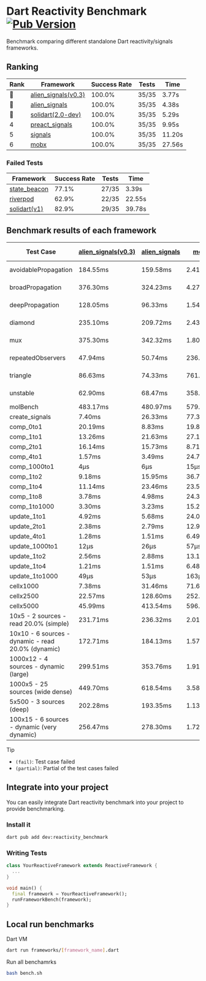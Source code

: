 # Dart Reactivity Benchmark [![Pub Version](https://img.shields.io/pub/v/reactivity_benchmark)](https://pub.dev/packages/reactivity_benchmark)

Benchmark comparing different standalone Dart reactivity/signals frameworks.

## Ranking

<!-- ranking start -->
| Rank | Framework | Success Rate | Tests | Time |
|------|-----------|--------------|-------|------|
| 🥇 | [alien_signals(v0.3)](https://github.com/medz/alien-signals-dart) | 100.0% | 35/35 | 3.77s |
| 🥈 | [alien_signals](https://github.com/medz/alien-signals-dart) | 100.0% | 35/35 | 4.38s |
| 🥉 | [solidart(2.0-dev)](https://github.com/nank1ro/solidart/tree/dev) | 100.0% | 35/35 | 5.29s |
| 4 | [preact_signals](https://pub.dev/packages/preact_signals) | 100.0% | 35/35 | 9.95s |
| 5 | [signals](https://github.com/rodydavis/signals.dart) | 100.0% | 35/35 | 11.20s |
| 6 | [mobx](https://github.com/mobxjs/mobx.dart) | 100.0% | 35/35 | 27.56s |

<!-- ranking end -->

### **Failed Tests**

<!-- fail start -->
| Framework | Success Rate | Tests | Time |
|-----------|--------------|-------|------|
| [state_beacon](https://github.com/jinyus/dart_beacon) | 77.1% | 27/35 | 3.39s |
| [riverpod](https://github.com/rrousselGit/riverpod) | 62.9% | 22/35 | 22.55s |
| [solidart(v1)](https://github.com/nank1ro/solidart) | 82.9% | 29/35 | 39.78s |

<!-- fail end -->

## Benchmark results of each framework

<!-- test-case start -->
| Test Case | [alien_signals(v0.3)](https://github.com/medz/alien-signals-dart) | [alien_signals](https://github.com/medz/alien-signals-dart) | [mobx](https://github.com/mobxjs/mobx.dart) | [preact_signals](https://pub.dev/packages/preact_signals) | [riverpod](https://github.com/rrousselGit/riverpod) | [signals](https://github.com/rodydavis/signals.dart) | [solidart(2.0-dev)](https://github.com/nank1ro/solidart/tree/dev) | [solidart(v1)](https://github.com/nank1ro/solidart) | [state_beacon](https://github.com/jinyus/dart_beacon) |
|---|---|---|---|---|---|---|---|---|---|
| avoidablePropagation | 184.55ms | 159.58ms | 2.41s | 204.55ms | 1.38s | 206.45ms | 272.08ms | 2.19s | 155.98ms (fail) |
| broadPropagation | 376.30ms | 324.23ms | 4.27s | 458.88ms | 81.09ms (fail) | 467.49ms | 512.58ms | 5.45s | 6.22ms (fail) |
| deepPropagation | 128.05ms | 96.33ms | 1.54s | 178.09ms | 1.91s (fail) | 178.09ms | 174.58ms | 2.05s | 143.09ms (fail) |
| diamond | 235.10ms | 209.72ms | 2.43s | 282.65ms | 2.64s (fail) | 293.53ms | 352.15ms | 3.46s | 185.83ms (fail) |
| mux | 375.30ms | 342.32ms | 1.80s | 383.72ms | 579.43ms (fail) | 410.22ms | 446.86ms | 2.09s | 192.79ms (fail) |
| repeatedObservers | 47.94ms | 50.74ms | 236.55ms | 38.62ms | 389.04ms (fail) | 46.90ms | 78.25ms | 217.52ms | 53.27ms (fail) |
| triangle | 86.63ms | 74.33ms | 761.45ms | 99.08ms | 931.02ms (fail) | 106.44ms | 120.52ms | 1.14s | 75.92ms (fail) |
| unstable | 62.90ms | 68.47ms | 358.37ms | 71.06ms | 644.20ms (fail) | 73.83ms | 95.30ms | 346.42ms | 337.33ms (fail) |
| molBench | 483.17ms | 480.97ms | 579.24ms | 491.33ms | 12.31ms | 488.59ms | 493.06ms | 1.71s | 1.08ms |
| create_signals | 7.40ms | 26.33ms | 77.31ms | 5.10ms | 23.62ms | 26.10ms | 74.87ms | 88.40ms | 68.99ms |
| comp_0to1 | 20.19ms | 8.83ms | 19.82ms | 18.01ms | 13.78ms | 12.06ms | 26.27ms | 32.25ms | 53.91ms |
| comp_1to1 | 13.26ms | 21.63ms | 27.18ms | 11.50ms | 22.31ms | 26.71ms | 47.03ms | 47.59ms | 55.36ms |
| comp_2to1 | 16.14ms | 15.73ms | 8.71ms | 21.17ms | 30.17ms | 12.56ms | 23.80ms | 41.30ms | 36.49ms |
| comp_4to1 | 1.57ms | 3.49ms | 24.77ms | 7.88ms | 6.10ms | 2.98ms | 16.65ms | 21.32ms | 16.68ms |
| comp_1000to1 | 4μs | 6μs | 15μs | 4μs | 5μs | 5μs | 15μs | 3.20ms | 44μs |
| comp_1to2 | 9.18ms | 15.95ms | 36.70ms | 23.69ms | 13.61ms | 13.30ms | 26.74ms | 25.98ms | 47.79ms |
| comp_1to4 | 11.14ms | 23.46ms | 23.52ms | 26.50ms | 26.00ms | 11.87ms | 14.89ms | 30.00ms | 45.19ms |
| comp_1to8 | 3.78ms | 4.98ms | 24.36ms | 5.75ms | 6.72ms | 7.00ms | 19.99ms | 25.05ms | 44.78ms |
| comp_1to1000 | 3.30ms | 3.23ms | 15.22ms | 6.19ms | 6.01ms | 4.62ms | 15.26ms | 18.74ms | 40.08ms |
| update_1to1 | 4.92ms | 5.68ms | 24.00ms | 8.21ms | 85.11ms | 9.30ms | 16.44ms | 42.26ms | 5.76ms |
| update_2to1 | 2.38ms | 2.79ms | 12.94ms | 4.09ms | 44.25ms | 4.57ms | 8.29ms | 20.97ms | 2.91ms |
| update_4to1 | 1.28ms | 1.51ms | 6.49ms | 2.10ms | 20.84ms | 2.34ms | 4.11ms | 10.58ms | 1.48ms |
| update_1000to1 | 12μs | 26μs | 57μs | 20μs | 192μs | 23μs | 41μs | 118μs | 15μs |
| update_1to2 | 2.56ms | 2.88ms | 13.16ms | 4.18ms | 43.34ms | 4.92ms | 8.44ms | 20.92ms | 2.98ms |
| update_1to4 | 1.21ms | 1.51ms | 6.48ms | 2.08ms | 20.79ms | 2.33ms | 4.10ms | 10.54ms | 1.50ms |
| update_1to1000 | 49μs | 53μs | 163μs | 66μs | 148μs | 43μs | 163μs | 214μs | 400μs |
| cellx1000 | 7.38ms | 31.46ms | 71.62ms | 9.69ms | N/A | 9.55ms | 11.32ms | 167.39ms | 5.16ms |
| cellx2500 | 22.57ms | 128.60ms | 252.87ms | 26.73ms | N/A | 31.62ms | 31.10ms | 489.79ms | 22.26ms |
| cellx5000 | 45.99ms | 413.54ms | 596.08ms | 73.91ms | N/A | 66.84ms | 68.01ms | 1.15s | 60.34ms |
| 10x5 - 2 sources - read 20.0% (simple) | 231.71ms | 236.32ms | 2.01s | 444.45ms | 2.21s | 508.75ms | 353.31ms | 2.61s (partial) | 238.71ms |
| 10x10 - 6 sources - dynamic - read 20.0% (dynamic) | 172.71ms | 184.13ms | 1.57s | 270.83ms | 1.48s (partial) | 288.22ms | 249.35ms | 2.39s (partial) | 197.98ms |
| 1000x12 - 4 sources - dynamic (large) | 299.51ms | 353.76ms | 1.91s | 3.53s | 2.60s (partial) | 3.75s | 476.00ms | 4.10s (partial) | 334.88ms |
| 1000x5 - 25 sources (wide dense) | 449.70ms | 618.54ms | 3.58s | 2.56s | 4.06s | 3.42s | 604.89ms | 5.06s (partial) | 492.13ms |
| 5x500 - 3 sources (deep) | 202.28ms | 193.35ms | 1.13s | 229.90ms | 1.40s | 229.17ms | 256.93ms | 1.95s (partial) | 203.77ms |
| 100x15 - 6 sources - dynamic (very dynamic) | 256.47ms | 278.30ms | 1.72s | 453.42ms | 1.88s (partial) | 478.85ms | 385.70ms | 2.78s (partial) | 258.69ms |

<!-- test-case end -->

> [!TIP]
> - `(fail)`: Test case failed
> - `(partial)`: Partial of the test cases failed

## Integrate into your project

You can easily integrate Dart reactivity benchmark into your project to provide benchmarking.

### Install it

```bash
dart pub add dev:reactivity_benchmark
```

### Writing Tests

```dart
class YourReactiveFramework extends ReactiveFramework {
  ...
}

void main() {
  final framework = YourReactiveFramework();
  runFrameworkBench(framework);
}
```

## Local run benchmarks

Dart VM
```bash
dart run frameworks/[framework_name].dart
```

Run all benchamrks
```bash
bash bench.sh
```

